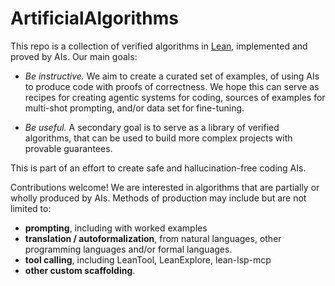 # ArtificialAlgorithms

This repo is a collection of verified algorithms in [Lean](https://lean-lang.org/), implemented and proved by AIs. Our main goals:
- *Be instructive.* We aim to create a curated set of examples, of using AIs to produce code with proofs of correctness. We hope this can serve as recipes for creating agentic systems for coding, sources of examples for multi-shot prompting, and/or data set for fine-tuning.

- *Be useful.* A secondary goal is to serve as a library of verified algorithms, that can be used to build more complex projects with provable guarantees.

This is part of an effort to create safe and hallucination-free coding AIs.

Contributions welcome! We are interested in algorithms that are partially or wholly produced by AIs. Methods of production may include but are not limited to:
- **prompting**, including with worked examples
- **translation / autoformalization**, from natural languages, other programming languages and/or formal languages.
- **tool calling**, including LeanTool, LeanExplore, lean-lsp-mcp
- **other custom scaffolding**.
